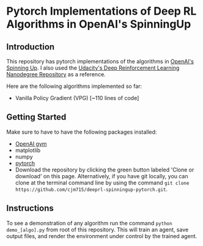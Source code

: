 # Pytorch Implementations of Deep RL Algorithms in OpenAI's SpinningUp

## Introduction

This repository has pytorch implementations of the algorithms in [OpenAI's Spinning Up](https://spinningup.openai.com/en/latest/index.html). I also used the [Udacity's Deep Reinforcement Learning Nanodegree Repository](https://github.com/udacity/deep-reinforcement-learning) as a reference.

Here are the following algorithms implemented so far:
- Vanilla Policy Gradient (VPG) [~110 lines of code]

<!-- - Trust Region Policy Optimization (TRPO)
- Proximal Policy Optimization (PPO)
- Deep Deterministic Policy Gradient (DDPG)
- Twin Delayed DDPG 
- Soft Actor-Critic -->
<!-- 
Here are some resources that helped me understand each algorithm:
 -->

## Getting Started

Make sure to have to have the following packages installed:
- [OpenAI gym](https://github.com/openai/gym)
- matplotlib
- numpy
- [pytorch](https://github.com/pytorch/pytorch)
- Download the repository by clicking the green button labeled 'Clone or download' on this page. Alternatively, if you have git locally, you can clone at the terminal command line by using the command `git clone https://github.com/cjm715/deeprl-spinningup-pytorch.git`.

## Instructions

To see a demonstration of any algorithm run the command `python demo_[algo].py` from root of this repository. This will train an agent, save output files, and render the environment under control by the trained agent.


